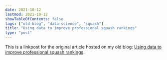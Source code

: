 ```yaml
---
date: 2021-10-12
lastmod: 2021-10-12
showTableOfContents: false
tags: ["old-blog", "data-science", "squash"]
title: "Using data to improve professional squash rankings"
type: "post"
---
```


This is a linkpost for the original article hosted on my old blog: [Using data to improve professional squash rankings](https://lovkush-a.github.io/using-data-to-improve-professional-squash-rankings/). 